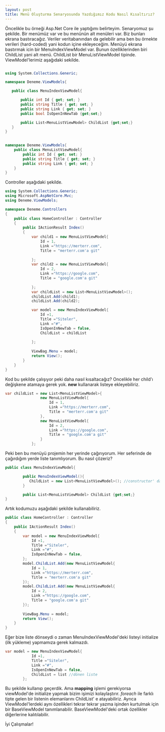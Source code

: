 ```yaml
---
layout: post
title: Menü Oluşturma Senaryosunda Yazdığımız Kodu Nasıl Kısaltırız?
---
```

Öncelikle bu örneği Asp.Net Core ile yaptığımı belirteyim.
Senaryomuz şu şekilde. Bir menümüz var ve bu menünün alt menüleri var.
Biz bunları ekrana bastıracağız. Veriler veritabanından da gelebilir ama ben bu örnekte verileri (hard-coded) yani kodun içine ekleyeceğim.
Menüyü ekrana bastırmak icin bir MenuIndexViewModel var. Bunun özelliklerinden biri ChildList yani alt menü. ChildList bir MenuListViewModel tipinde.
ViewModel'lerimiz aşağıdaki sekilde.

 ```csharp

using System.Collections.Generic;

namespace Deneme.ViewModels{

    public class MenuIndexViewModel{

        public int Id { get; set; }
        public string Title { get; set; }
        public string Link { get; set; }    
        public bool IsOpenInNewTab {get;set;}

        public List<MenuListViewModel> ChildList {get;set;}
    }
}
```  

```csharp
    
namespace Deneme.ViewModels{
    public class MenuListViewModel{
        public int Id { get; set; }
        public string Title { get; set; }
        public string Link { get; set; }    
    }
}
```
Controller aşağıdaki şekilde.

```csharp
using System.Collections.Generic;
using Microsoft.AspNetCore.Mvc;
using Deneme.ViewModels;

namespace Deneme.Controllers
{
    public class HomeController : Controller
    {
        public IActionResult Index()
        {
            var child1 = new MenuListViewModel{
                Id = 1,
                Link ="https://merterr.com",
                Title = "merterr.com'a git"
                
            };
            var child2 = new MenuListViewModel{
                Id = 2,
                Link ="https://google.com",
                Title = "google.com'a git"
                
            };
            var childList = new List<MenuListViewModel>();
            childList.Add(child1);
            childList.Add(child2);

            var model = new MenuIndexViewModel{
                Id =1,
                Title ="Siteler",
                Link ="#",
                IsOpenInNewTab = false,
                ChildList = childList
                
            };
            
            ViewBag.Menu = model;
            return View();
        } 
    }
}

```

Kod bu şekilde çalışıyor peki daha nasıl kısaltacağız?
Oncelikle her child'ı değişkene atamaya gerek yok. <b>new</b> kullanarak listeye ekleyebiliriz.

```csharp
var childList = new List<MenuListViewModel>{
                new MenuListViewModel{
                    Id = 1,
                    Link ="https://merterr.com",
                    Title = "merterr.com'a git"
                },
                new MenuListViewModel{
                    Id = 2,
                    Link ="https://google.com",
                    Title = "google.com'a git"
                }
            };
```
Peki ben bu menüyü projemin her yerinde çağırıyorum. Her seferinde de çağırdığım yerde liste tanımlıyorum. Bu nasıl çözeriz?
```csharp
public class MenuIndexViewModel{

        public MenuIndexViewModel(){
           ChildList = new List<MenuListViewModel>(); //constructor' da initialize (ilk yükleme) yapıyoruz.
        }

        public List<MenuListViewModel> ChildList {get;set;}
}

```

Artık kodumuzu aşağıdaki şekilde kullanabiliriz.

```csharp
public class HomeController : Controller
{
    public IActionResult Index()
    {
        var model = new MenuIndexViewModel{
            Id =1,
            Title ="Siteler",
            Link ="#",
            IsOpenInNewTab = false,
        };
        model.ChildList.Add(new MenuListViewModel{
            Id = 1,
            Link ="https://merterr.com",
            Title = "merterr.com'a git"
        });
        model.ChildList.Add(new MenuListViewModel{
            Id = 2,
            Link ="https://google.com",
            Title = "google.com'a git"
        });
        
        ViewBag.Menu = model;
        return View();
    }
}

```

Eğer bize liste dönseydi o zaman MenuIndexViewModel'deki listeyi initialize (ilk yükleme) yapmamıza gerek kalmazdı.
```csharp
var model = new MenuIndexViewModel{
            Id =1,
            Title ="Siteler",
            Link ="#",
            IsOpenInNewTab = false,
            ChildList = list //dönen liste
        };
``` 
Bu şekilde kullanıp geçerdik. Ama <b>mapping</b> işlemi gerekiyorsa viewModel'de initialize yapmak bizim işimizi kolaylaştırır. <i>foreach</i> ile farklı tipte gelen bir listenin elemanlarını ChildList' e atayabiliriz.
Ayrıca ViewModel'lerdeki aynı özellikleri tekrar tekrar yazma işinden kurtulmak için bir BaseViewModel tanımlanabilir. BaseViewModel'deki ortak özellikler diğerlerine kalıtılabilir.



<p class="message"> İyi Çalışmalar! </p>
